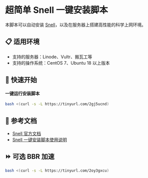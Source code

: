 # 超简单 Snell 一键安装脚本

本脚本可以自动安装 [Snell](https://manual.nssurge.com/others/snell.html)，以及在服务器上搭建高性能的科学上网环境。

## 📋 适用环境

- 支持的服务器：Linode、Vultr、搬瓦工等
- 支持的操作系统：CentOS 7、Ubuntu 18 以上版本

## 🚀 快速开始

#### 一键运行安装脚本

```bash
bash <(curl -s -L https://tinyurl.com/2gj5ucnd)
```

## 🔗 参考文档

- [Snell 官方文档](https://manual.nssurge.com/others/snell.html)
- [Snell 一键安装脚本使用说明](https://github.com/NinjaOSX/snl)

## ⏩ 可选 BBR 加速

```bash
bash <(curl -s -L https://tinyurl.com/2oy3gxcu)
```

